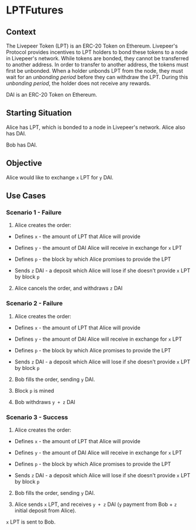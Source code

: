 # LPTFutures

## Context

The Livepeer Token (LPT) is an ERC-20 Token on Ethereum. Livepeer's Protocol provides incentives to LPT holders to bond these tokens to a node in Livepeer's network. While tokens are bonded, they cannot be transferred to another address. In order to transfer to another address, the tokens must first be unbonded. When a holder unbonds LPT from the node, they must wait for an _unbonding period_ before they can withdraw the LPT. During this _unbonding period_, the holder does not receive any rewards.

DAI is an ERC-20 Token on Ethereum.

## Starting Situation

Alice has LPT, which is bonded to a node in Livepeer's network. Alice also has DAI.

Bob has DAI.

## Objective

Alice would like to exchange `x` LPT for `y` DAI.

## Use Cases

### Scenario 1 - Failure

1. Alice creates the order:

- Defines `x` - the amount of LPT that Alice will provide
- Defines `y` - the amount of DAI Alice will receive in exchange for `x` LPT
- Defines `p` - the block by which Alice promises to provide the LPT

- Sends `z` DAI - a deposit which Alice will lose if she doesn't provide `x` LPT by block `p`

2. Alice cancels the order, and withdraws `z` DAI

### Scenario 2 - Failure

1. Alice creates the order:

- Defines `x` - the amount of LPT that Alice will provide
- Defines `y` - the amount of DAI Alice will receive in exchange for `x` LPT
- Defines `p` - the block by which Alice promises to provide the LPT

- Sends `z` DAI - a deposit which Alice will lose if she doesn't provide `x` LPT by block `p`

2. Bob fills the order, sending `y` DAI.

3. Block `p` is mined

4. Bob withdraws `y + z` DAI

### Scenario 3 - Success

1. Alice creates the order:

- Defines `x` - the amount of LPT that Alice will provide
- Defines `y` - the amount of DAI Alice will receive in exchange for `x` LPT
- Defines `p` - the block by which Alice promises to provide the LPT

- Sends `z` DAI - a deposit which Alice will lose if she doesn't provide `x` LPT by block `p`

2. Bob fills the order, sending `y` DAI.

3. Alice sends `x` LPT, and receives `y + z` DAI (`y` payment from Bob + `z` initial deposit from Alice).

`x` LPT is sent to Bob.
